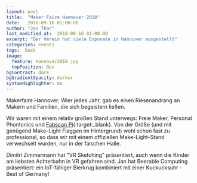 ```yaml
---
layout: post
title:  "Maker Faire Hannover 2018"
date:   2018-09-16 01:00:00
author: "Jan Thar"
last_modified_at:  2018-09-16 01:00:00
excerpt: "Der Verein hat viele Exponate in Hannover ausgestellt"
categories: events
tags:  Back
image:
  feature: Hannover2018.jpg
  topPosition: 0px
bgContrast: dark
bgGradientOpacity: darker
syntaxHighlighter: no
---
```

Makerfaire Hannover: Wier jedes Jahr, gab es einen Riesenandrang an Makern und Familien, die sich begeistern ließen.

Wir waren mit einem relativ großen Stand unterwegs: Freie Maker, Personal Phontonics und [Fabscan Pi](http://www.fabscan.org){:target:_blank}. Von der Größe (und mit genügend Make-Light Flaggen im Hintergrund) wohl schon fast zu professional, so dass wir mit einem offiziellen Make-Light-Stand verwechselt wurden, nur in der falschen Halle.

Dimitri Zimmermann hat "VR Sketching" präsentiert, auch wenn die Kinder am liebsten Achterbahn in VR gefahren sind.
Jan hat Beerable Computing präsentiert: ein IoT-fähiger Bierkrug kombiniert mit einer Kuckucksuhr - Best of Germany!

<div class="img img--fullContainer img--14xLeading" style="background-image: url({{ site.baseurl_posts_img }}Hannover2018_1.jpg);"></div>
